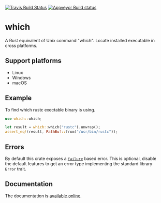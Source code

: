 [![Travis Build Status](https://travis-ci.org/harryfei/which-rs.svg?branch=master)](https://travis-ci.org/harryfei/which-rs)
[![Appveyor Build status](https://ci.appveyor.com/api/projects/status/1y40b135iaixs9x6?svg=true)](https://ci.appveyor.com/project/HarryFei/which-rs)

# which

A Rust equivalent of Unix command "which". Locate installed executable in cross platforms.

## Support platforms

* Linux
* Windows
* macOS

## Example

To find which rustc exectable binary is using.

``` rust
use which::which;

let result = which::which("rustc").unwrap();
assert_eq!(result, PathBuf::from("/usr/bin/rustc"));
```

## Errors

By default this crate exposes a [`failure`] based error. This is optional, disable the default
features to get an error type implementing the standard library `Error` trait.

[`failure`]: https://crates.io/crates/failure

## Documentation

The documentation is [available online](https://docs.rs/which/).
